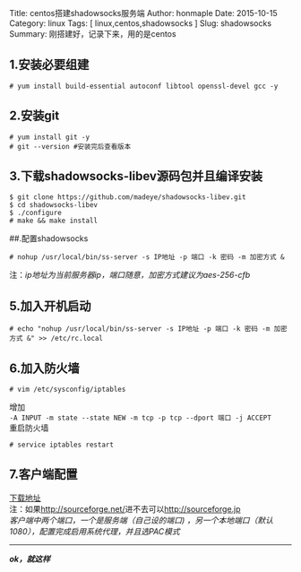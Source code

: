 Title: centos搭建shadowsocks服务端 
Author: honmaple 
Date: 2015-10-15
Category: linux
Tags: [ linux,centos,shadowsocks ]
Slug: shadowsocks
Summary: 刚搭建好，记录下来，用的是centos

## 1.安装必要组建
```
# yum install build-essential autoconf libtool openssl-devel gcc -y
```

## 2.安装git
```
# yum install git -y 
# git --version #安装完后查看版本
```

## 3.下载shadowsocks-libev源码包并且编译安装
```
$ git clone https://github.com/madeye/shadowsocks-libev.git
$ cd shadowsocks-libev
$ ./configure 
# make && make install
```

##.配置shadowsocks
```
# nohup /usr/local/bin/ss-server -s IP地址 -p 端口 -k 密码 -m 加密方式 &
```

注：*ip地址为当前服务器ip，端口随意，加密方式建议为aes-256-cfb*
## 5.加入开机启动
```
# echo "nohup /usr/local/bin/ss-server -s IP地址 -p 端口 -k 密码 -m 加密方式 &" >> /etc/rc.local
```

## 6.加入防火墙
```
# vim /etc/sysconfig/iptables
```
增加  
`-A INPUT -m state --state NEW -m tcp -p tcp --dport 端口 -j ACCEPT`  
重启防火墙  

    # service iptables restart

## 7.客户端配置
[下载地址](http://https://github.com/librehat/shadowsocks-qt5/wiki/)  
注：如果<http://sourceforge.net/>进不去可以<http://sourceforge.jp>  
*客户端中两个端口，一个是服务端（自己设的端口)
，另一个本地端口（默认1080），配置完成启用系统代理，并且选PAC模式*

----------------
***ok，就这样***

